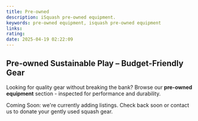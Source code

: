 ```yaml
---
title: Pre-owned
description: iSquash pre-owned equipment.
keywords: pre-owned equipment, isquash pre-owned equipment
links: 
rating: 
date: 2025-04-19 02:22:09
---
```


## Pre-owned Sustainable Play – Budget-Friendly Gear

Looking for quality gear without breaking the bank? Browse our
**pre-owned equipment** section - inspected for performance and durability.

Coming Soon: we're currently adding listings. Check back soon or contact us to donate your gently used squash gear.
